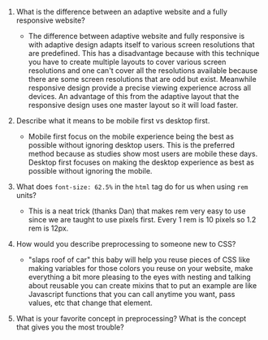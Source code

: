 1. What is the difference between an adaptive website and a fully responsive website?

    * The difference between adaptive website and fully responsive is with adaptive design adapts itself to various screen resolutions that are predefined. This has a disadvantage because with this technique you have to create multiple layouts to cover various screen resolutions and one can't cover all the resolutions available because there are some screen resolutions that are odd but exist. Meanwhile responsive design provide a precise viewing experience across all devices. An advantage of this from the adaptive layout that the responsive design uses one master layout so it will load faster. 

2. Describe what it means to be mobile first vs desktop first.

    * Mobile first focus on the mobile experience being the best as possible without ignoring desktop users. This is the preferred method because as studies show most users are mobile these days. Desktop first focuses on making the desktop experience as best as possible without ignoring the mobile.

3. What does `font-size: 62.5%` in the `html` tag do for us when using `rem` units?

    * This is a neat trick (thanks Dan) that makes rem very easy to use since we are taught to use pixels first. Every 1 rem is 10 pixels so 1.2 rem is 12px. 

4. How would you describe preprocessing to someone new to CSS?

    [logo]: img/car.jpg "car meme"

    * "slaps roof of car" this baby will help you reuse pieces of CSS like making variables for those colors you reuse on your website, make everything a bit more pleasing to the eyes with nesting and talking about reusable you can create mixins that to put an example are like Javascript functions that you can call anytime you want, pass values, etc that change that element.

5. What is your favorite concept in preprocessing?  What is the concept that gives you the most trouble? 